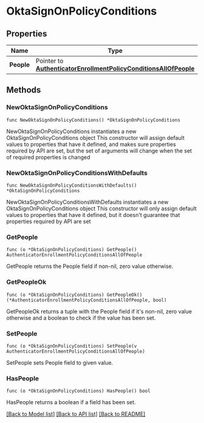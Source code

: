 # OktaSignOnPolicyConditions

## Properties

Name | Type | Description | Notes
------------ | ------------- | ------------- | -------------
**People** | Pointer to [**AuthenticatorEnrollmentPolicyConditionsAllOfPeople**](AuthenticatorEnrollmentPolicyConditionsAllOfPeople.md) |  | [optional] 

## Methods

### NewOktaSignOnPolicyConditions

`func NewOktaSignOnPolicyConditions() *OktaSignOnPolicyConditions`

NewOktaSignOnPolicyConditions instantiates a new OktaSignOnPolicyConditions object
This constructor will assign default values to properties that have it defined,
and makes sure properties required by API are set, but the set of arguments
will change when the set of required properties is changed

### NewOktaSignOnPolicyConditionsWithDefaults

`func NewOktaSignOnPolicyConditionsWithDefaults() *OktaSignOnPolicyConditions`

NewOktaSignOnPolicyConditionsWithDefaults instantiates a new OktaSignOnPolicyConditions object
This constructor will only assign default values to properties that have it defined,
but it doesn't guarantee that properties required by API are set

### GetPeople

`func (o *OktaSignOnPolicyConditions) GetPeople() AuthenticatorEnrollmentPolicyConditionsAllOfPeople`

GetPeople returns the People field if non-nil, zero value otherwise.

### GetPeopleOk

`func (o *OktaSignOnPolicyConditions) GetPeopleOk() (*AuthenticatorEnrollmentPolicyConditionsAllOfPeople, bool)`

GetPeopleOk returns a tuple with the People field if it's non-nil, zero value otherwise
and a boolean to check if the value has been set.

### SetPeople

`func (o *OktaSignOnPolicyConditions) SetPeople(v AuthenticatorEnrollmentPolicyConditionsAllOfPeople)`

SetPeople sets People field to given value.

### HasPeople

`func (o *OktaSignOnPolicyConditions) HasPeople() bool`

HasPeople returns a boolean if a field has been set.


[[Back to Model list]](../README.md#documentation-for-models) [[Back to API list]](../README.md#documentation-for-api-endpoints) [[Back to README]](../README.md)



